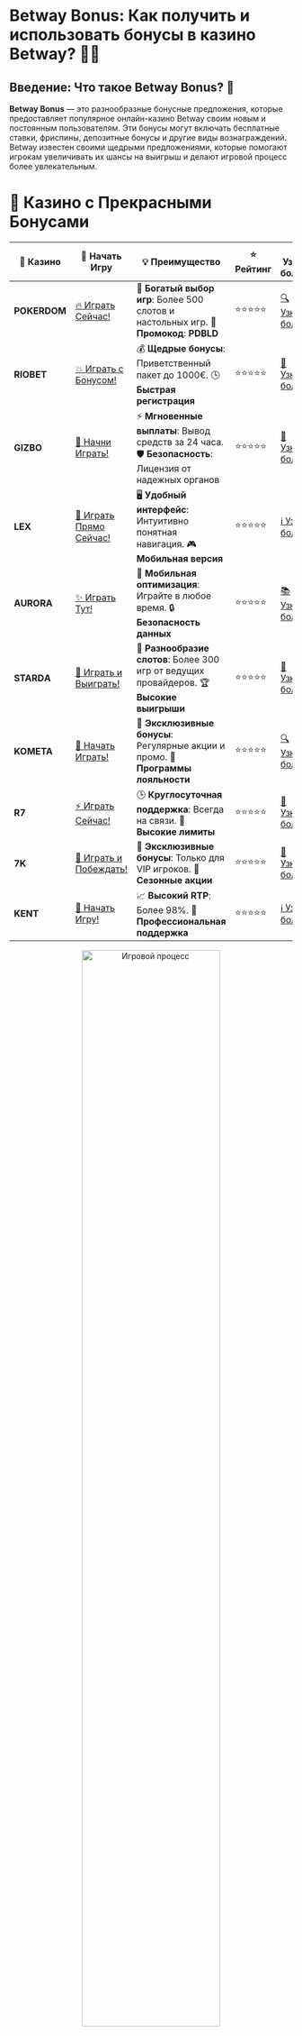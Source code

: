 # **Betway Bonus: Как получить и использовать бонусы в казино Betway?** 🎁🎰

## Введение: Что такое **Betway Bonus**? 🎉

**Betway Bonus** — это разнообразные бонусные предложения, которые предоставляет популярное онлайн-казино Betway своим новым и постоянным пользователям. Эти бонусы могут включать бесплатные ставки, фриспины, депозитные бонусы и другие виды вознаграждений. Betway известен своими щедрыми предложениями, которые помогают игрокам увеличивать их шансы на выигрыш и делают игровой процесс более увлекательным.

# 🌟 Казино с Прекрасными Бонусами

| 🎲 **Казино** | 🔗 **Начать Игру** | 💡 **Преимущество** | ⭐ **Рейтинг** | 🔗 **Узнать больше** | 🆕 **Новая информация** |
|--------------|---------------------|---------------------|----------------|----------------------|-------------------------|
| **POKERDOM**  | [🔥 Играть Сейчас!](https://brandplay.link/4k77v2yx) | 🎉 **Богатый выбор игр**: Более 500 слотов и настольных игр. 🎁 **Промокод**: **PDBLD** | ⭐⭐⭐⭐⭐ | [🔍 Узнать больше](https://brandplay.link/4k77v2yx) | 🏆 **Победители турниров** получают эксклюзивные подарки! |
| **RIOBET**    | [💥 Играть с Бонусом!](https://brandplay.link/7xBLTPyj) | 💰 **Щедрые бонусы**: Приветственный пакет до 1000€. 🕒 **Быстрая регистрация** | ⭐⭐⭐⭐⭐ | [📖 Узнать больше](https://brandplay.link/7xBLTPyj) | 💬 **Поддержка 24/7** для комфортной игры в любое время! |
| **GIZBO**     | [🚀 Начни Играть!](https://brandplay.link/bprXw4YV) | ⚡ **Мгновенные выплаты**: Вывод средств за 24 часа. 🛡️ **Безопасность**: Лицензия от надежных органов | ⭐⭐⭐⭐⭐ | [📝 Узнать больше](https://brandplay.link/bprXw4YV) | 🔒 **SSL-шифрование** для максимальной безопасности данных игроков. |
| **LEX**       | [💎 Играть Прямо Сейчас!](https://brandplay.link/zW4hdDFV) | 🖥️ **Удобный интерфейс**: Интуитивно понятная навигация. 🎮 **Мобильная версия** | ⭐⭐⭐⭐⭐ | [ℹ️ Узнать больше](https://brandplay.link/zW4hdDFV) | 📱 **Поддержка всех мобильных устройств** для удобства игры в любом месте. |
| **AURORA**    | [✨ Играть Тут!](https://10trafic-stat2.com/click/668546556bcc6313411604bd/6766/13032/subaccount) | 📱 **Мобильная оптимизация**: Играйте в любое время. 🔒 **Безопасность данных** | ⭐⭐⭐⭐⭐ | [📚 Узнать больше](https://10trafic-stat2.com/click/668546556bcc6313411604bd/6766/13032/subaccount) | 🌍 **Международная лицензия** на деятельность в разных странах. |
| **STARDА**    | [🎉 Играть и Выиграть!](https://brandplay.link/fB7xwRFL) | 🎰 **Разнообразие слотов**: Более 300 игр от ведущих провайдеров. 🏆 **Высокие выигрыши** | ⭐⭐⭐⭐⭐ | [🔎 Узнать больше](https://brandplay.link/fB7xwRFL) | 🎉 **Ежемесячные турниры** с крупными призами! |
| **KOMETA**    | [🎁 Начать Играть!](https://brandplay.link/8ZymQJV8) | 🎁 **Эксклюзивные бонусы**: Регулярные акции и промо. 🔄 **Программы лояльности** | ⭐⭐⭐⭐⭐ | [🔍 Узнать больше](https://brandplay.link/8ZymQJV8) | 🌟 **Персонализированные предложения** для долгосрочных игроков. |
| **R7**        | [⚡ Играть Сейчас!](https://brandplay.link/bMd3Yjsw) | 🕒 **Круглосуточная поддержка**: Всегда на связи. 💸 **Высокие лимиты** | ⭐⭐⭐⭐⭐ | [📖 Узнать больше](https://brandplay.link/bMd3Yjsw) | 🎯 **Рейтинг игроков** для лучших участников. |
| **7K**        | [🎯 Играть и Побеждать!](https://brandplay.link/BvQyFShp) | 🌟 **Эксклюзивные бонусы**: Только для VIP игроков. 🎉 **Сезонные акции** | ⭐⭐⭐⭐⭐ | [📝 Узнать больше](https://brandplay.link/BvQyFShp) | 🥇 **Особые привилегии** для постоянных игроков. |
| **KENT**      | [🔑 Начать Игру!](https://brandplay.link/Fv2WP3js) | 📈 **Высокий RTP**: Более 98%. 💼 **Профессиональная поддержка** | ⭐⭐⭐⭐⭐ | [ℹ️ Узнать больше](https://brandplay.link/Fv2WP3js) | 💬 **Поддержка на нескольких языках** для удобства игроков. |

<div align="center"> <img src="https://i.pinimg.com/originals/1d/b3/25/1db325483acbe642c6d4e6fdd73a4988.gif" alt="Игровой процесс" width="70%"> </div>
---

# 🚀 Быстрые Выигрыши и Поддержка

| 🎲 **Казино** | 🔗 **Начать Игру** | 💡 **Преимущество** | ⭐ **Рейтинг** | 🔗 **Узнать больше** | 🆕 **Новая информация** |
|--------------|---------------------|---------------------|----------------|----------------------|-------------------------|
| **GAMA**      | [🎯 Играть Прямо Сейчас!](https://brandplay.link/j6NMKsDz) | 🔍 **Интуитивный интерфейс**: Легкость использования. 🏅 **Престижные турниры** | ⭐⭐⭐⭐☆ | [🔎 Узнать больше](https://brandplay.link/j6NMKsDz) | 🏆 **Турниры с большими призами** каждый месяц. |
| **ONION**     | [💥 Играть и Выигрывать!](https://brandplay.link/zBGRVpQ9) | 🤑 **Низкие ставки**: Идеально для начинающих. 🔄 **Быстрые выводы** | ⭐⭐⭐⭐☆ | [🔍 Узнать больше](https://brandplay.link/zBGRVpQ9) | 🎮 **Казино для новичков** с простыми правилами. |
| **ЧЕМПИОН**   | [🏅 Играть в Турнире!](https://temon-gter.cfd/go/lRq?p80412p304504pcc44t17455) | 🏅 **Лояльная программа**: Награды за активность. 🎁 **Ежемесячные бонусы** | ⭐⭐⭐⭐☆ | [📖 Узнать больше](https://temon-gter.cfd/go/lRq?p80412p304504pcc44t17455) | 🥇 **Турниры и лояльность** — каждый шаг вознаграждается. |
| **VAVADA**    | [🚀 Играть Без Ожидания!](https://vavadapartner.pro/?promo=ea5c9275-6854-4505-94fc-95ab18221945-linkb2) | 🚀 **Быстрая регистрация**: Начните играть мгновенно. 🔐 **Безопасные транзакции** | ⭐⭐⭐⭐☆ | [📝 Узнать больше](https://vavadapartner.pro/?promo=ea5c9275-6854-4505-94fc-95ab18221945-linkb2) | 🏆 **Программа для новых игроков** с бонусами за регистрацию. |
| **FRIENDS**   | [🎉 Играть и Развлекаться!](https://gofriends.mba/linkb2) | 🤝 **Социальные игры**: Играйте с друзьями. 🌐 **Мультиплатформенность** | ⭐⭐⭐⭐☆ | [ℹ️ Узнать больше](https://gofriends.mba/linkb2) | 🎮 **Играйте с друзьями** и зарабатывайте бонусы за совместные действия. |
| **1WIN**      | [⚡ Играть и Выигрывать!](https://brandplay.link/smXVpBbG) | 🏆 **Спортивные ставки**: Широкий выбор видов спорта. 💵 **Высокие коэффициенты** | ⭐⭐⭐⭐☆ | [📚 Узнать больше](https://brandplay.link/smXVpBbG) | ⚽ **Бонусы на спортивные ставки** для активных игроков. |
| **DRIP**      | [💥 Играть Сразу!](https://drp-ircp01.com/c07e6a3db) | 🌐 **Инновационные игры**: Новейшие игровые технологии. 🛡️ **Высокая безопасность** | ⭐⭐⭐⭐☆ | [🔎 Узнать больше](https://drp-ircp01.com/c07e6a3db) | 🔧 **Инновационные функции** для удобства игры. |
| **JOYCASINO** | [🎰 Играть И Побеждать!](https://rpc30.call2me.pro/?/ru/registration?apkpop=0&partner=p24970p3291217pc98f) | 🎁 **Приятные бонусы**: Ежедневные акции и подарки. 🕹️ **Разнообразие игр** | ⭐⭐⭐⭐☆ | [🔍 Узнать больше](https://rpc30.call2me.pro/?/ru/registration?apkpop=0&partner=p24970p3291217pc98f) | 🎉 **Щедрые фриспины** для новых игроков. |
| **PLAYFORTUNA** | [🔥 Играть С Бонусом!](https://fortunapromo.net/alt/playfortuna/registration?0dc4a9362a71feb7e3f165fb8e766f70) | 🎉 **Регулярные акции**: Бонусы, фриспины и многое другое. 🏅 **Турниры** | ⭐⭐⭐⭐☆ | [📚 Узнать больше](https://fortunapromo.net/alt/playfortuna/registration?0dc4a9362a71feb7e3f165fb8e766f70) | 🎯 **Выгодные предложения** на популярные игры. |
| **SYKAA**     | [💸 Играть Сейчас!](https://s-two-way.com/?source=linkb2&pid=30697) | 💸 **Доступные ставки**: Идеально для новичков. 🎁 **Щедрые бонусы** | ⭐⭐⭐⭐☆ | [🔍 Узнать больше](https://s-two-way.com/?source=linkb2&pid=30697) | 💥 **Акции с большими бонусами** для новичков и опытных игроков. |

<div align="center"> <img src="https://schaeffers-cdn.s3.amazonaws.com/images/default-source/schaeffers-cdn-images/default-images/sectors/bigstock-casino-gambling-concept-with-f-369012793.jpg?sfvrsn=493ad806_4" alt="Игровой процесс" width="70%"> </div>
---

# 💸 Казино с Привлекательными Программами Лояльности

| 🎲 **Казино** | 🔗 **Начать Игру** | 💡 **Преимущество** | ⭐ **Рейтинг** | 🔗 **Узнать больше** | 🆕 **Новая информация** |
|--------------|---------------------|---------------------|----------------|----------------------|-------------------------|
| **KOMETA**    | [🎯 Начни Играть!](https://brandplay.link/8ZymQJV8) | 🎁 **Эксклюзивные бонусы**: Регулярные акции и промо. 🔄 **Программы лояльности** | ⭐⭐⭐⭐⭐ | [🔍 Узнать больше](https://brandplay.link/8ZymQJV8) | 🌟 **Персонализированные предложения** для долгосрочных игроков. |
| **1Xslots**   | [🏅 Играть Прямо Сейчас!](https://brandplay.link/hSB1khtr) | 🎉 **Множество акций**: Еженедельные бонусы и турниры. 🛡️ **Безопасность** | ⭐⭐⭐⭐⭐ | [📚 Узнать больше](https://brandplay.link/hSB1khtr) | 🏅 **Награды за активность**: участники программы лояльности получают специальные привилегии. |
| **R7**        | [🚀 Играть Сейчас!](https://brandplay.link/bMd3Yjsw) | 🕒 **Круглосуточная поддержка**: Всегда на связи. 💸 **Высокие лимиты** | ⭐⭐⭐⭐⭐ | [📖 Узнать больше](https://brandplay.link/bMd3Yjsw) | 💬 **VIP-поддержка** для постоянных игроков с приоритетом. |

<div align="center"> <img src="https://i.pinimg.com/originals/1d/b3/25/1db325483acbe642c6d4e6fdd73a4988.gif" alt="Игровой процесс" width="70%"> </div>
---

---

## 1. Виды **Betway Bonus** 🎁

### 1.1 **Бонус за регистрацию** 💥
Это один из самых популярных бонусов, который предлагает Betway новым игрокам. После регистрации и выполнения определенных условий, таких как первый депозит, игроки могут получить значительный бонус, который можно использовать для ставок в казино или на спортивные события.

### 1.2 **Бонус на депозит** 💸
Betway часто предоставляет бонусы на первый или последующие депозиты. Это означает, что при пополнении счета казино предоставляет дополнительную сумму или бесплатные ставки. Например, на первый депозит можно получить бонус в размере 100% от суммы депозита.

### 1.3 **Фриспины** 🎰
Фриспины — это бесплатные вращения на слотах казино Betway. Они могут быть частью приветственного пакета или предложены в рамках акций, что дает игрокам возможность выиграть без рисков.

### 1.4 **Кэшбэк** 💰
Betway также может предложить кэшбэк, что означает возврат части потерянных средств. Это отличная возможность для игроков минимизировать свои потери и продолжить игру.

### 1.5 **Промокоды** 🏷️
Регулярно на платформе Betway проходят акции с использованием промокодов. Введя код при депозите или в специальном разделе, игроки могут получить дополнительные бонусы или фриспины.

---

## 2. Как получить **Betway Bonus**? 📲

### 2.1 **Регистрация на платформе** 📝
Для получения бонуса необходимо зарегистрироваться на официальном сайте Betway. В процессе регистрации укажите все необходимые данные и создайте учетную запись.

### 2.2 **Первый депозит** 💳
После регистрации сделайте первый депозит на сумму, которая соответствует условиям бонуса. Например, при депозите 1000 рублей вы можете получить бонус 100% на счет, что составит дополнительные 1000 рублей.

### 2.3 **Выполнение условий** 🏆
Чтобы получить бонусы, важно выполнить все условия, установленные казино. Это могут быть требования по обороту средств или минимальной ставке. Например, бонус может быть активирован только после выполнения определенных условий по ставкам.

### 2.4 **Использование бонуса** 🎲
После активации бонуса, вы можете использовать его для ставок на определенные игры или на спорт. Важно помнить, что бонусы имеют срок действия, и их нужно использовать до его окончания.

---

## 3. Как эффективно использовать **Betway Bonus**? 📈

### 3.1 **Чтение условий бонуса** 📜
Перед тем как начать использовать бонусы, внимательно ознакомьтесь с условиями, которые могут включать ограничения по ставкам, времени или играм. Знание условий поможет вам избежать неприятных сюрпризов.

### 3.2 **Разделение бонусов** 🎯
Если у вас есть несколько бонусов, делите их на несколько ставок, чтобы минимизировать риски и увеличить шансы на успех. Используйте бонусы на разные игры и разделы платформы.

### 3.3 **Ответственная игра** ⚖️
Не забывайте, что бонусы — это дополнительная возможность, а не гарантированный выигрыш. Играйте ответственно и не рискуйте больше, чем можете себе позволить.

---

## 4. Преимущества **Betway Bonus** 🏅

### 4.1 **Щедрые предложения** 💎
Betway предлагает привлекательные бонусы, которые позволяют игрокам увеличить свои шансы на выигрыш. Щедрые бонусы на первый депозит и фриспины — отличные способы начать игру с преимуществом.

### 4.2 **Простота получения** ✅
Процесс получения бонусов достаточно прост и понятен. Все, что нужно сделать — это зарегистрироваться и выполнить минимальные условия для активации бонуса.

### 4.3 **Большой выбор игр** 🎮
Betway предоставляет бонусы для множества игр: от слотов до настольных игр и ставок на спорт. Это дает игрокам возможность использовать бонусы в разных разделах казино.

---

## 5. Заключение: стоит ли использовать **Betway Bonus**? 🤔

**Betway Bonus** — это отличный способ получить дополнительные средства для игры в казино и увеличить шансы на выигрыш. Благодаря разнообразию предложений, от бонусов за регистрацию до фриспинов и кэшбэков, Betway предоставляет игрокам множество возможностей. Однако важно всегда внимательно читать условия бонусов, чтобы избежать неприятных сюрпризов.

Если вы ищете надежное казино с выгодными предложениями и бонусами, **Betway** — отличный выбор для любителей азартных игр! 🍀🎰

**Удачи в игре с бонусами от Betway!** 🥳
